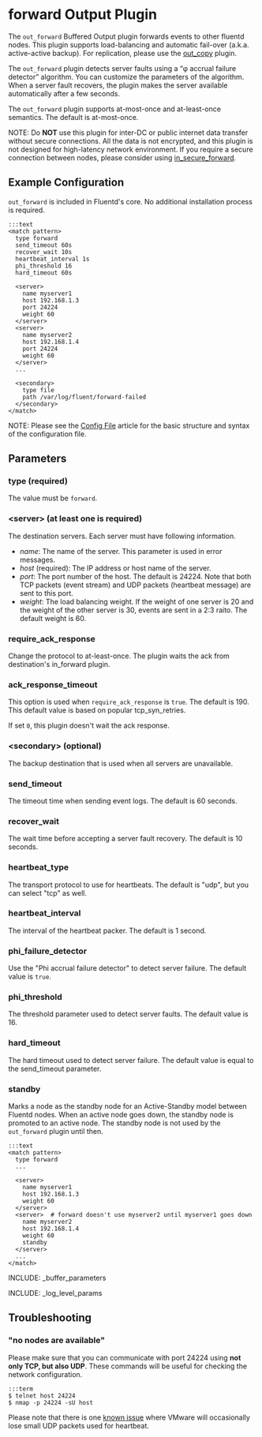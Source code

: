# forward Output Plugin

The `out_forward` Buffered Output plugin forwards events to other fluentd nodes. This plugin supports load-balancing and automatic fail-over (a.k.a. active-active backup). For replication, please use the [out_copy](out_copy) plugin.

The `out_forward` plugin detects server faults using a “φ accrual failure detector” algorithm. You can customize the parameters of the algorithm. When a server fault recovers, the plugin makes the server available automatically after a few seconds.

The `out_forward` plugin supports at-most-once and at-least-once semantics. The default is at-most-once.

NOTE: Do <b>NOT</b> use this plugin for inter-DC or public internet data transfer without secure connections. All the data is not encrypted, and this plugin is not designed for high-latency network environment. If you require a secure connection between nodes, please consider using <a href="in_secure_forward">in_secure_forward</a>.

## Example Configuration

`out_forward` is included in Fluentd's core. No additional installation process is required.

    :::text
    <match pattern>
      type forward
      send_timeout 60s
      recover_wait 10s
      heartbeat_interval 1s
      phi_threshold 16
      hard_timeout 60s
      
      <server>
        name myserver1
        host 192.168.1.3
        port 24224
        weight 60
      </server>
      <server>
        name myserver2
        host 192.168.1.4
        port 24224
        weight 60
      </server>
      ...
      
      <secondary>
        type file
        path /var/log/fluent/forward-failed
      </secondary>
    </match>

NOTE: Please see the <a href="config-file">Config File</a> article for the basic structure and syntax of the configuration file.

## Parameters

### type (required)
The value must be `forward`.

### &lt;server&gt; (at least one is required)
The destination servers. Each server must have following information.

* *name*: The name of the server. This parameter is used in error messages.
* *host* (required): The IP address or host name of the server.
* *port*: The port number of the host. The default is 24224. Note that both TCP packets (event stream) and UDP packets (heartbeat message) are sent to this port.
* *weight*: The load balancing weight. If the weight of one server is 20 and the weight of the other server is 30, events are sent in a 2:3 raito. The default weight is 60.

### require_ack_response
Change the protocol to at-least-once. The plugin waits the ack from destination's in_forward plugin.

### ack_response_timeout
This option is used when `require_ack_response` is `true`. The default is 190. This default value is based on popular tcp_syn_retries.

If set `0`, this plugin doesn't wait the ack response.

### &lt;secondary&gt; (optional)
The backup destination that is used when all servers are unavailable.

### send_timeout
The timeout time when sending event logs. The default is 60 seconds.

### recover_wait
The wait time before accepting a server fault recovery. The default is 10 seconds.

### heartbeat_type
The transport protocol to use for heartbeats. The default is "udp", but you can select "tcp" as well.

### heartbeat_interval
The interval of the heartbeat packer. The default is 1 second.

### phi_failure_detector
Use the "Phi accrual failure detector" to detect server failure. The default value is `true`.

### phi_threshold
The threshold parameter used to detect server faults. The default value is 16.

### hard_timeout
The hard timeout used to detect server failure. The default value is equal to the send_timeout parameter.

### standby
Marks a node as the standby node for an Active-Standby model between Fluentd nodes. When an active node goes down, the standby node is promoted to an active node. The standby node is not used by the `out_forward` plugin until then.

    :::text
    <match pattern>
      type forward
      ...
      
      <server>
        name myserver1
        host 192.168.1.3
        weight 60
      </server>
      <server>  # forward doesn't use myserver2 until myserver1 goes down
        name myserver2
        host 192.168.1.4
        weight 60
        standby
      </server>
      ...
    </match>


INCLUDE: _buffer_parameters

INCLUDE: _log_level_params


## Troubleshooting

### "no nodes are available"
Please make sure that you can communicate with port 24224 using **not only TCP, but also UDP**. These commands will be useful for checking the network configuration.

    :::term
    $ telnet host 24224
    $ nmap -p 24224 -sU host

Please note that there is one [known issue](http://kb.vmware.com/selfservice/microsites/search.do?language=en_US&cmd=displayKC&externalId=2019944) where VMware will occasionally lose small UDP packets used for heartbeat.
